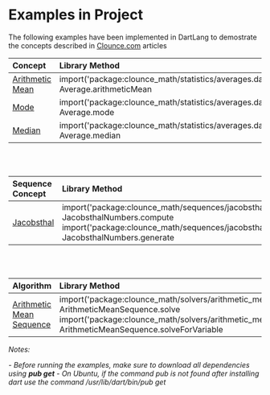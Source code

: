 # Examples in Project

The following examples have been implemented in DartLang to demostrate the concepts described in [Clounce.com](https://www.clounce.com/) articles

| Concept | Library Method | Example |
|:---------|:----------------|:---------|
| [Arithmetic Mean](http://www.clounce.com/mathematics/arithmetic_mean) | import('package:clounce_math/statistics/averages.dart'); Average.arithmeticMean | dart arithmetic_mean.dart |
| [Mode](http://www.clounce.com/mathematics/mode) | import('package:clounce_math/statistics/averages.dart'); Average.mode | dart mode.dart |
| [Median](http://www.clounce.com/mathematics/median) | import('package:clounce_math/statistics/averages.dart'); Average.median | dart median.dart |
<br/><br/>

| Sequence Concept | Library Method | Example |
|:---------|:----------------|:---------|
| [Jacobsthal](https://www.clounce.com/mathematics/jacobsthal-number-sequence) | import('package:clounce_math/sequences/jacobsthal_numbers.dart'); JacobsthalNumbers.compute <br/> import('package:clounce_math/sequences/jacobsthal_numbers.dart'); JacobsthalNumbers.generate | dart jacobsthal_numbers.dart |
<br/><br/>

| Algorithm | Library Method | Example |
|:---------|:----------------|:---------|
| [Arithmetic Mean Sequence](http://www.clounce.com/mathematics/algorithm/arithmetic-mean-sequence) | import('package:clounce_math/solvers/arithmetic_mean_sequence.dart'); ArithmeticMeanSequence.solve <br /> import('package:clounce_math/solvers/arithmetic_mean_sequence.dart'); ArithmeticMeanSequence.solveForVariable | dart arithmetic_mean_sequence.dart |

*Notes:*

*- Before running the examples, make sure to download all dependencies using **pub get***
*- On Ubuntu, if the command pub is not found after installing dart use the command /usr/lib/dart/bin/pub get*